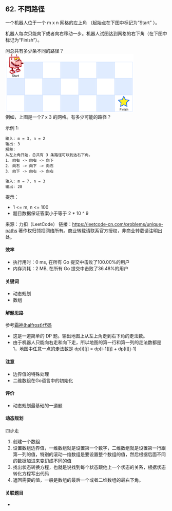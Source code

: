 ## 62. 不同路径
一个机器人位于一个 m x n 网格的左上角 （起始点在下图中标记为“Start” ）。

机器人每次只能向下或者向右移动一步。机器人试图达到网格的右下角（在下图中标记为“Finish”）。

问总共有多少条不同的路径？   
![pic](./robot_maze.png)    
例如，上图是一个7 x 3 的网格。有多少可能的路径？

示例 1:
```
输入: m = 3, n = 2
输出: 3
解释:
从左上角开始，总共有 3 条路径可以到达右下角。
1. 向右 -> 向右 -> 向下
2. 向右 -> 向下 -> 向右
3. 向下 -> 向右 -> 向右
```
```
输入: m = 7, n = 3
输出: 28
```
提示：

- 1 <= m, n <= 100
- 题目数据保证答案小于等于 2 * 10 ^ 9       

来源：力扣（LeetCode）
链接：https://leetcode-cn.com/problems/unique-paths
著作权归领扣网络所有。商业转载请联系官方授权，非商业转载请注明出处。

#### 效率
- 执行用时：0 ms, 在所有 Go 提交中击败了100.00%的用户
- 内存消耗：2 MB, 在所有 Go 提交中击败了36.48%的用户

#### 关键词
- 动态规划
- 数组

#### 解题思路

参考[霜神(halfrost)代码](https://books.halfrost.com/leetcode/ChapterFour/0062.Unique-Paths/)
- 这是一道简单的 DP 题。输出地图上从左上角走到右下角的走法数。
- 由于机器人只能向右走和向下走，所以地图的第一行和第一列的走法数都是 1，地图中任意一点的走法数是 dp[i][j] = dp[i-1][j] + dp[i][j-1]

#### 注意
- 边界值的特殊处理
- 二维数组在Go语言中的初始化

#### 评价
- 动态规划最基础的一道题

#### 动态规划
四步走
1. 创建一个数组
2. 设置数组边界值，一维数组就是设置第一个数字，二维数组就是设置第一行跟第一列的值，特别的滚动一维数组是要设置整个数组的值，然后根据后面不同的数据加进来变幻成不同的值
3. 找出状态转换方程，也就是说找到每个状态跟他上一个状态的关系，根据状态转化方程写出代码
4. 返回需要的值，一般是数组的最后一个或者二维数组的最右下角。

#### 关联题目
- 